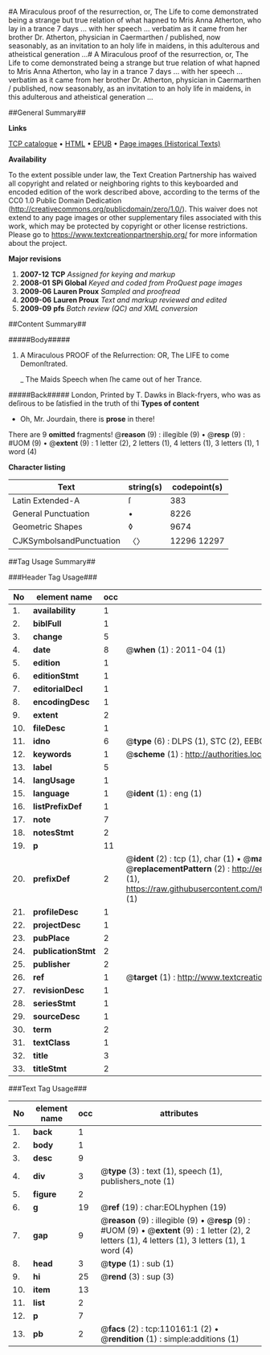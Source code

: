 #A Miraculous proof of the resurrection, or, The Life to come demonstrated being a strange but true relation of what hapned to Mris Anna Atherton, who lay in a trance 7 days ... with her speech ... verbatim as it came from her brother Dr. Atherton, physician in Caermarthen / published, now seasonably, as an invitation to an holy life in maidens, in this adulterous and atheistical generation ...#
A Miraculous proof of the resurrection, or, The Life to come demonstrated being a strange but true relation of what hapned to Mris Anna Atherton, who lay in a trance 7 days ... with her speech ... verbatim as it came from her brother Dr. Atherton, physician in Caermarthen / published, now seasonably, as an invitation to an holy life in maidens, in this adulterous and atheistical generation ...

##General Summary##

**Links**

[TCP catalogue](http://www.ota.ox.ac.uk/tcp/)  • 
[HTML](http://tei.it.ox.ac.uk/tcp/Texts-HTML/free/A50/A50982.html)  • 
[EPUB](http://tei.it.ox.ac.uk/tcp/Texts-EPUB/free/A50/A50982.epub) • 
[Page images (Historical Texts)](https://historicaltexts.jisc.ac.uk/eebo-27652999e)

**Availability**

To the extent possible under law, the Text Creation Partnership has waived all copyright and related or neighboring rights to this keyboarded and encoded edition of the work described above, according to the terms of the CC0 1.0 Public Domain Dedication (http://creativecommons.org/publicdomain/zero/1.0/). This waiver does not extend to any page images or other supplementary files associated with this work, which may be protected by copyright or other license restrictions. Please go to https://www.textcreationpartnership.org/ for more information about the project.

**Major revisions**

1. __2007-12__ __TCP__ *Assigned for keying and markup*
1. __2008-01__ __SPi Global__ *Keyed and coded from ProQuest page images*
1. __2009-06__ __Lauren Proux__ *Sampled and proofread*
1. __2009-06__ __Lauren Proux__ *Text and markup reviewed and edited*
1. __2009-09__ __pfs__ *Batch review (QC) and XML conversion*

##Content Summary##

#####Body#####

1. A Miraculous PROOF of the Reſurrection: OR, The LIFE to come Demonſtrated.

    _ The Maids Speech when ſhe came out of her Trance.

#####Back#####
London, Printed by T. Dawks in Black-fryers, who was as deſirous to be ſatisfied in the truth of thi
**Types of content**

  * Oh, Mr. Jourdain, there is **prose** in there!

There are 9 **omitted** fragments! 
 @__reason__ (9) : illegible (9)  •  @__resp__ (9) : #UOM (9)  •  @__extent__ (9) : 1 letter (2), 2 letters (1), 4 letters (1), 3 letters (1), 1 word (4)

**Character listing**


|Text|string(s)|codepoint(s)|
|---|---|---|
|Latin Extended-A|ſ|383|
|General Punctuation|•|8226|
|Geometric Shapes|◊|9674|
|CJKSymbolsandPunctuation|〈〉|12296 12297|

##Tag Usage Summary##

###Header Tag Usage###

|No|element name|occ|attributes|
|---|---|---|---|
|1.|__availability__|1||
|2.|__biblFull__|1||
|3.|__change__|5||
|4.|__date__|8| @__when__ (1) : 2011-04 (1)|
|5.|__edition__|1||
|6.|__editionStmt__|1||
|7.|__editorialDecl__|1||
|8.|__encodingDesc__|1||
|9.|__extent__|2||
|10.|__fileDesc__|1||
|11.|__idno__|6| @__type__ (6) : DLPS (1), STC (2), EEBO-CITATION (1), OCLC (1), VID (1)|
|12.|__keywords__|1| @__scheme__ (1) : http://authorities.loc.gov/ (1)|
|13.|__label__|5||
|14.|__langUsage__|1||
|15.|__language__|1| @__ident__ (1) : eng (1)|
|16.|__listPrefixDef__|1||
|17.|__note__|7||
|18.|__notesStmt__|2||
|19.|__p__|11||
|20.|__prefixDef__|2| @__ident__ (2) : tcp (1), char (1)  •  @__matchPattern__ (2) : ([0-9\-]+):([0-9IVX]+) (1), (.+) (1)  •  @__replacementPattern__ (2) : http://eebo.chadwyck.com/downloadtiff?vid=$1&page=$2 (1), https://raw.githubusercontent.com/textcreationpartnership/Texts/master/tcpchars.xml#$1 (1)|
|21.|__profileDesc__|1||
|22.|__projectDesc__|1||
|23.|__pubPlace__|2||
|24.|__publicationStmt__|2||
|25.|__publisher__|2||
|26.|__ref__|1| @__target__ (1) : http://www.textcreationpartnership.org/docs/. (1)|
|27.|__revisionDesc__|1||
|28.|__seriesStmt__|1||
|29.|__sourceDesc__|1||
|30.|__term__|2||
|31.|__textClass__|1||
|32.|__title__|3||
|33.|__titleStmt__|2||


###Text Tag Usage###

|No|element name|occ|attributes|
|---|---|---|---|
|1.|__back__|1||
|2.|__body__|1||
|3.|__desc__|9||
|4.|__div__|3| @__type__ (3) : text (1), speech (1), publishers_note (1)|
|5.|__figure__|2||
|6.|__g__|19| @__ref__ (19) : char:EOLhyphen (19)|
|7.|__gap__|9| @__reason__ (9) : illegible (9)  •  @__resp__ (9) : #UOM (9)  •  @__extent__ (9) : 1 letter (2), 2 letters (1), 4 letters (1), 3 letters (1), 1 word (4)|
|8.|__head__|3| @__type__ (1) : sub (1)|
|9.|__hi__|25| @__rend__ (3) : sup (3)|
|10.|__item__|13||
|11.|__list__|2||
|12.|__p__|7||
|13.|__pb__|2| @__facs__ (2) : tcp:110161:1 (2)  •  @__rendition__ (1) : simple:additions (1)|
